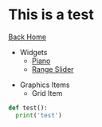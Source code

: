 # This is a test
[Back Home](index.md)

- Widgets
  - [Piano](index.md)
  - [Range Slider](index.md)
  
* Graphics Items
  * Grid Item


```python
def test():
  print('test')
```
